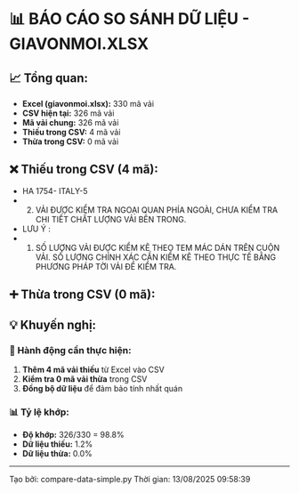# 📊 BÁO CÁO SO SÁNH DỮ LIỆU - GIAVONMOI.XLSX

## 📈 Tổng quan:
- **Excel (giavonmoi.xlsx):** 330 mã vải
- **CSV hiện tại:** 326 mã vải  
- **Mã vải chung:** 326 mã vải
- **Thiếu trong CSV:** 4 mã vải
- **Thừa trong CSV:** 0 mã vải

## ❌ Thiếu trong CSV (4 mã):
- HA 1754- ITALY-5
- 2. VẢI ĐƯỢC KIỂM TRA NGOẠI QUAN PHÍA NGOÀI, CHƯA KIỂM TRA CHI TIẾT CHẤT LƯỢNG VẢI BÊN TRONG.
- LƯU Ý :
- 1. SỐ LƯỢNG VẢI ĐƯỢC KIỂM KÊ THEO TEM MÁC DÁN TRÊN CUỘN VẢI. SỐ LƯỢNG CHÍNH XÁC CẦN KIỂM KÊ THEO THỰC TẾ BẰNG PHƯƠNG PHÁP TỜI VẢI ĐỂ KIỂM TRA.

## ➕ Thừa trong CSV (0 mã):

## 💡 Khuyến nghị:

### 🔧 Hành động cần thực hiện:
1. **Thêm 4 mã vải thiếu** từ Excel vào CSV
2. **Kiểm tra 0 mã vải thừa** trong CSV
3. **Đồng bộ dữ liệu** để đảm bảo tính nhất quán

### 📊 Tỷ lệ khớp:
- **Độ khớp:** 326/330 = 98.8%
- **Dữ liệu thiếu:** 1.2%
- **Dữ liệu thừa:** 0.0%

---
Tạo bởi: compare-data-simple.py
Thời gian: 13/08/2025 09:58:39
